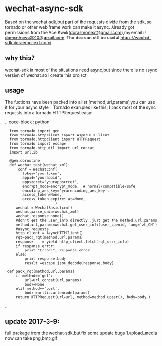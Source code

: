 # wechat-async-sdk
   Based on the wechat-sdk,but part of the requests divide from the sdk, so tornado or other web frame work can make it async.
   Already got permissions from the Ace Kwok(doraemonext@gmail.com),my email is damonhowe2010@gmail.com.
   The doc can still be useful https://wechat-sdk.doraemonext.com/
   
why this?
-----------
   wechat-sdk in most of the situations need async,but since there is no async version of wechat,so I create this project

usage
-----------
   The fuctions have been packed into a list [method,url,params],you can use it for your async style.
   Tornado examples like this, I pack  most of the sync requests into a tornado HTTPRequest,easy:

.. code-block:: python
   
      from tornado import gen
      from tornado.httpclient import AsyncHTTPClient
      from tornado.httpclient import HTTPRequest
      from tornado import escape
      from tornado.httputil import url_concat
      import urllib
      
      @gen.coroutine
      def wechat_test(wechat_xml):
          conf = WechatConf(
            token='yourtoken', 
            appid='yourappid',   
            appsecret='yourappsecret', 
            encrypt_mode=encrypt_mode,  # normal/compatible/safe
            encoding_aes_key='yourencoding_aes_key',
            access_token=None,
            access_token_expires_at=None,            
                           )
         wechat = WechatBasic(conf)
         wechat.parse_data(wechat_xml)
         wechat.response_none()
         #don't get the user_info directly ,just get the method,url,params
         method,url,params=wechat.get_user_info(user_openid, lang='zh_CN')
         #async requests
         http_client = AsyncHTTPClient()
         rqt=pack_rqt(method,url,params)
         response    = yield http_client.fetch(rqt_user_info)
         if response.error:
             print "Error:", response.error
         else:
             print response.body
             result =escape.json_decode(response.body)
             
     def pack_rqt(method,url,params)
         if method=='get':
             url=url_concat(url,params)
             body=None
         elif method=='post':
             body =urllib.urlencode(params)
         return HTTPRequest(url=url, method=method.upper(), body=body,)
..           
    
    
    
update 2017-3-9:
------------
  full package from the wechat-sdk,but fix some update bugs
  1.upload_media now can take png,bmp,gif
